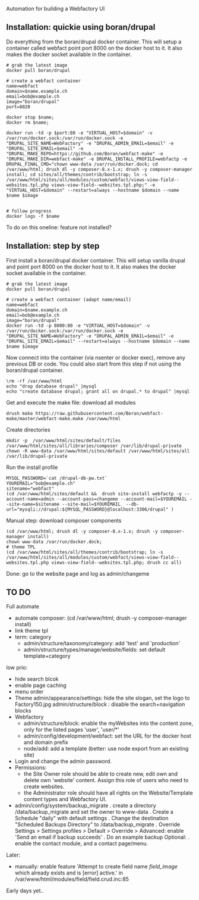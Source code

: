 Automation for building a Webfactory UI

Installation: quickie using boran/drupal
----------------------------------------------
Do everything from the boran/drupal docker container.  This will setup a container called webfact point port 8000 on the docker host to it. It also makes the docker socket available in the container.
```
# grab the latest image
docker pull boran/drupal

# create a webfact container
name=webfact
domain=$name.example.ch
email=bob@example.ch
image="boran/drupal"
port=8020

docker stop $name;
docker rm $name;

docker run -td -p $port:80 -e "VIRTUAL_HOST=$domain" -v /var/run/docker.sock:/var/run/docker.sock -e "DRUPAL_SITE_NAME=WebFactory" -e "DRUPAL_ADMIN_EMAIL=$email" -e "DRUPAL_SITE_EMAIL=$email" -e "DRUPAL_MAKE_REPO=https://github.com/Boran/webfact-make" -e "DRUPAL_MAKE_DIR=webfact-make" -e DRUPAL_INSTALL_PROFILE=webfactp -e DRUPAL_FINAL_CMD="chown www-data /var/run/docker.dock; cd /var/www/html; drush dl -y composer-8.x-1.x; drush -y composer-manager install; cd sites/all/themes/contrib/bootstrap; ln -s /var/www/html/sites/all/modules/custom/webfact/views-view-field--websites.tpl.php views-view-field--websites.tpl.php;" -e "VIRTUAL_HOST=$domain" --restart=always --hostname $domain --name $name $image


# follow progress
docker logs -f $name
```

To do on this oneline: feature not installed?


Installation: step by step
----------------------------------------------
First install a boran/drupal docker container.  This will setup vanilla drupal and point port 8000 on the docker host to it. It also makes the docker socket available in the container.
```
# grab the latest image
docker pull boran/drupal
 
# create a webfact container (adapt name/email)
name=webfact
domain=$name.example.ch
email=bob@example.ch
image="boran/drupal"
docker run -td -p 8000:80 -e "VIRTUAL_HOST=$domain" -v /var/run/docker.sock:/var/run/docker.sock -e "DRUPAL_SITE_NAME=WebFactory" -e "DRUPAL_ADMIN_EMAIL=$email" -e "DRUPAL_SITE_EMAIL=$email" --restart=always --hostname $domain --name $name $image
```

Now connect into the container (via nsenter or docker exec), remove any previous DB or code. You could also start from this step if not using the boran/drupal container.
```
\rm -rf /var/www/html
echo "drop database drupal" |mysql
echo "create database drupal; grant all on drupal.* to drupal" |mysql
```

Get and execute the make file: download all modules
```
drush make https://raw.githubusercontent.com/Boran/webfact-make/master/webfact-make.make /var/www/html
```

Create directories
```
mkdir -p  /var/www/html/sites/default/files /var/www/html/sites/all/libraries/composer /var/lib/drupal-private
chown -R www-data /var/www/html/sites/default /var/www/html/sites/all /var/lib/drupal-private
```

Run the install profile
```
MYSQL_PASSWORD=`cat /drupal-db-pw.txt`
YOUREMAIL="bob@example.ch"
sitename="webfact"
(cd /var/www/html/sites/default &&  drush site-install webfactp -y --account-name=admin --account-pass=changeme --account-mail=$YOUREMAIL --site-name=$sitename --site-mail=$YOUREMAIL  --db-url="mysqli://drupal:${MYSQL_PASSWORD}@localhost:3306/drupal" )
```

Manual step: download composer components
```
(cd /var/www/html; drush dl -y composer-8.x-1.x; drush -y composer-manager install)
chown www-data /var/run/docker.dock;
# theme TPL
(cd /var/www/html/sites/all/themes/contrib/bootstrap; ln -s /var/www/html/sites/all/modules/custom/webfact/views-view-field--websites.tpl.php views-view-field--websites.tpl.php; drush cc all)
```


Done: go to the website page and log as admin/changeme


TO DO
-----
Full automate
* automate composer:
  (cd /var/www/html; drush -y composer-manager install)
* link theme tpl
* term: category
  * admin/structure/taxonomy/category: add 'test' and 'production'
  * admin/structure/types/manage/website/fields: set default template+category

low prio:
* hide search blcok
* enable page caching
* menu order
* Theme
  admin/appearance/settings: hide the site slogan, set the logo to Factory150.jpg
  admin/structure/block : disable the search+navigation blocks
* Webfactory
  - admin/structure/block: enable the myWebsites into the content zone, only for the listed pages 'user', 'user/*'
  - admin/config/development/webfact: set the URL for the docker host and domain prefix
  - node/add: add a template (better: use node export from an existing site)
* Login and change the admin password.
* Permissions: 
  - the Site Owner role should be able to create new, edit own and delete own 'website' content. Assign this role of users who need to create websites.
  - the Administrator role should have all rights on the Website/Template content types and Webfactory UI.
* admin/config/system/backup_migrate 
  . create a directory /data/backup_migrate and set the owner to www-data
  . Create a Schedule "daily" with default settings
  . Change the destination "Scheduled Backups Directory" to /data/backup_migrate
  . Override Settings > Settings profiles > Default > Override > Advanced: enable 'Send an email if backup succeeds'
  . Do an example backup
Optional: 
  . enable the contact module, and a contact page/menu.


Later:
* manually: enable feature
 'Attempt to create field name <em class="placeholder">field_image</em> which already exists and is       [error]
active.' in /var/www/html/modules/field/field.crud.inc:85


Early days yet..
